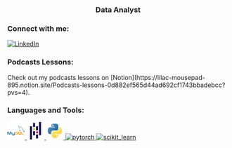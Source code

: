 <h3 align="center">Data Analyst</h3>

<h3 align="left">Connect with me:</h3>
<p align="left">
  <a href="https://www.linkedin.com/in/michael-caceres-siguenza/" target="_blank">
    <img src="https://img.shields.io/badge/LinkedIn-Connect-blue?style=flat-square&logo=linkedin" alt="LinkedIn" height="30" />
  </a>
</p>

<h3 align="left">Podcasts Lessons:</h3>
<p align="left">
  Check out my podcasts lessons on [Notion](https://lilac-mousepad-895.notion.site/Podcasts-lessons-0d882ef565d44ad692cf1743bbadebcc?pvs=4).
</p>

<h3 align="left">Languages and Tools:</h3>
<p align="left">
  <a href="https://www.mysql.com/" target="_blank" rel="noreferrer"> <img src="https://raw.githubusercontent.com/devicons/devicon/master/icons/mysql/mysql-original-wordmark.svg" alt="mysql" width="40" height="40"/> </a>
  <a href="https://pandas.pydata.org/" target="_blank" rel="noreferrer"> <img src="https://raw.githubusercontent.com/devicons/devicon/2ae2a900d2f041da66e950e4d48052658d850630/icons/pandas/pandas-original.svg" alt="pandas" width="40" height="40"/> </a>
  <a href="https://www.python.org" target="_blank" rel="noreferrer"> <img src="https://raw.githubusercontent.com/devicons/devicon/master/icons/python/python-original.svg" alt="python" width="40" height="40"/> </a>
  <a href="https://pytorch.org/" target="_blank" rel="noreferrer"> <img src="https://www.vectorlogo.zone/logos/pytorch/pytorch-icon.svg" alt="pytorch" width="40" height="40"/> </a>
  <a href="https://scikit-learn.org/" target="_blank" rel="noreferrer"> <img src="https://upload.wikimedia.org/wikipedia/commons/0/05/Scikit_learn_logo_small.svg" alt="scikit_learn" width="40" height="40"/> </a>
</p>
